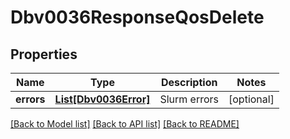 # Dbv0036ResponseQosDelete

## Properties
Name | Type | Description | Notes
------------ | ------------- | ------------- | -------------
**errors** | [**List[Dbv0036Error]**](Dbv0036Error.md) | Slurm errors | [optional] 

[[Back to Model list]](../README.md#documentation-for-models) [[Back to API list]](../README.md#documentation-for-api-endpoints) [[Back to README]](../README.md)



